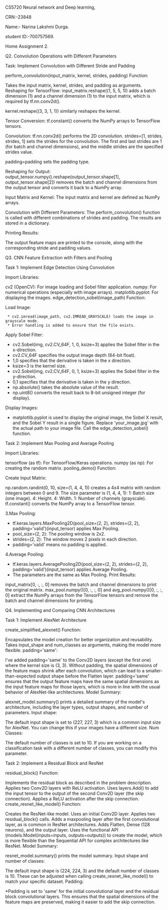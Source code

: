 CS5720 Neural network and Deep learning,

CRN:-23848

Name:- Narina Lakshmi Durga.

student ID:-700757569.

Home Assignment 2.

Q2. Convolution Operations with Different Parameters

Task: Implement Convolution with Different Stride and Padding

perform_convolution(input_matrix, kernel, strides, padding) Function:

Takes the input matrix, kernel, strides, and padding as arguments.
Reshaping for TensorFlow:
input_matrix.reshape((1, 5, 5, 1)) adds a batch dimension (1) and a channel dimension (1) to the input matrix, which is required by tf.nn.conv2d().

kernel.reshape((3, 3, 1, 1)) similarly reshapes the kernel.

Tensor Conversion:
tf.constant() converts the NumPy arrays to TensorFlow tensors.

Convolution:
tf.nn.conv2d() performs the 2D convolution.
strides=[1, strides, strides, 1] sets the strides for the convolution. The first and last strides are 1 (for batch and channel dimensions), and the middle strides are the specified strides value.

padding=padding sets the padding type.

Reshaping for Output:
output_tensor.numpy().reshape(output_tensor.shape[1], output_tensor.shape[2]) removes the batch and channel dimensions from the output tensor and converts it back to a NumPy array.

Input Matrix and Kernel:
The input matrix and kernel are defined as NumPy arrays.

Convolution with Different Parameters:
The perform_convolution() function is called with different combinations of strides and padding.
The results are stored in a dictionary.

Printing Results:

The output feature maps are printed to the console, along with the corresponding stride and padding values.

Q3. CNN Feature Extraction with Filters and Pooling

Task 1: Implement Edge Detection Using Convolution

Import Libraries:

cv2 (OpenCV): For image loading and Sobel filter application.
numpy: For numerical operations (especially with image arrays).
matplotlib.pyplot: For displaying the images.
edge_detection_sobel(image_path) Function:

Load Image:

     * cv2.imread(image_path, cv2.IMREAD_GRAYSCALE) loads the image in grayscale mode.
     * Error handling is added to ensure that the file exists.
     
Apply Sobel Filter:

 * cv2.Sobel(img, cv2.CV_64F, 1, 0, ksize=3) applies the Sobel filter in the x-direction.
 * cv2.CV_64F specifies the output image depth (64-bit float).
 * 1,0 specifies that the derivative is taken in the x direction.
 * ksize=3 is the kernel size.
 * cv2.Sobel(img, cv2.CV_64F, 0, 1, ksize=3) applies the Sobel filter in the y-direction.
 * 0,1 specifies that the derivative is taken in the y direction.
 * np.absolute() takes the absolute value of the result.
 * np.uint8() converts the result back to 8-bit unsigned integer (for display).
 
Display Images:

  * matplotlib.pyplot is used to display the original image, the Sobel X result, and the Sobel Y result in a single figure.
Replace 'your_image.jpg' with the actual path to your image file. Call the edge_detection_sobel() function.

Task 2: Implement Max Pooling and Average Pooling

Import Libraries:

tensorflow (as tf): For TensorFlow/Keras operations.
numpy (as np): For creating the random matrix.
pooling_demo() Function:

Create Input Matrix:

np.random.randint(0, 10, size=(1, 4, 4, 1)) creates a 4x4 matrix with random integers between 0 and 9.
The size parameter is (1, 4, 4, 1):
1: Batch size (one image).
4: Height.
4: Width.
1: Number of channels (grayscale).
tf.constant() converts the NumPy array to a TensorFlow tensor.

3.Max Pooling:

* tf.keras.layers.MaxPooling2D(pool_size=(2, 2), strides=(2, 2), padding='valid')(input_tensor) applies Max Pooling.
* pool_size=(2, 2): The pooling window is 2x2.
* strides=(2, 2): The window moves 2 pixels in each direction.
* padding='valid' means no padding is applied.
  
4.Average Pooling:

* tf.keras.layers.AveragePooling2D(pool_size=(2, 2), strides=(2, 2), padding='valid')(input_tensor) applies Average Pooling.
* The parameters are the same as Max Pooling.
Print Results:

input_matrix[0, :, :, 0] removes the batch and channel dimensions to print the original matrix.
max_pool.numpy()[0, :, :, 0] and avg_pool.numpy()[0, :, :, 0] extract the NumPy arrays from the TensorFlow tensors and remove the batch and channel dimensions for printing.

Q4. Implementing and Comparing CNN Architectures

Task 1: Implement AlexNet Architecture

create_simplified_alexnet() Function:

Encapsulates the model creation for better organization and reusability.
Takes input_shape and num_classes as arguments, making the model more flexible.
padding='same':

I've added padding='same' to the Conv2D layers (except the first one) where the kernel size is (3, 3). Without padding, the spatial dimensions of the feature maps shrink after each convolution, which can lead to a smaller-than-expected output shape before the Flatten layer. padding='same' ensures that the output feature maps have the same spatial dimensions as the input feature maps for those layers, which is more in line with the usual behavior of AlexNet-like architectures.
Model Summary:

alexnet_model.summary() prints a detailed summary of the model's architecture, including the layer types, output shapes, and number of parameters.
Input shape:

The default input shape is set to (227, 227, 3) which is a common input size for AlexNet. You can change this if your images have a different size.
Num Classes:

The default number of classes is set to 10. If you are working on a classification task with a different number of classes, you can modify this parameter.

Task 2: Implement a Residual Block and ResNet

residual_block() Function:

Implements the residual block as described in the problem description.
Applies two Conv2D layers with ReLU activation.
Uses layers.Add() to add the input tensor to the output of the second Conv2D layer (the skip connection).
Applies a ReLU activation after the skip connection.
create_resnet_like_model() Function:

Creates the ResNet-like model.
Uses an initial Conv2D layer.
Applies two residual_block() calls.
Adds a maxpooling layer after the first convolutional layer, as is common in ResNet architectures.
Adds Flatten, Dense (128 neurons), and the output layer.
Uses the functional API (models.Model(inputs=inputs, outputs=outputs)) to create the model, which is more flexible than the Sequential API for complex architectures like ResNet.
Model Summary:

resnet_model.summary() prints the model summary.
Input shape and number of classes:

The default input shape is (224, 224, 3) and the default number of classes is 10. These can be adjusted when calling create_resnet_like_model() to match your specific dataset.
Padding:

*Padding is set to 'same' for the initial convolutional layer and the residual block convolutional layers. This ensures that the spatial dimensions of the feature maps are preserved, making it easier to add the skip connection.
